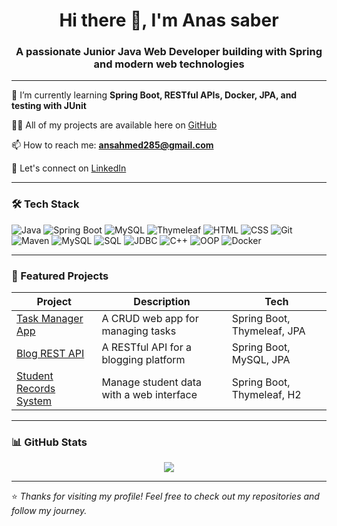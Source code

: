 <h1 align="center">Hi there 👋, I'm Anas saber</h1>
<h3 align="center">A passionate Junior Java Web Developer building with Spring and modern web technologies</h3>

---

🌱 I’m currently learning **Spring Boot, RESTful APIs, Docker, JPA, and testing with JUnit**

👨‍💻 All of my projects are available here on [GitHub](https://github.com/Anss1?tab=repositories)

📫 How to reach me: **ansahmed285@gmail.com**

💼 Let's connect on [LinkedIn](https://linkedin.com/in/anas-saber-30a52120b)

---

### 🛠️ Tech Stack

![Java](https://img.shields.io/badge/-Java-007396?style=flat-square&logo=java)
![Spring Boot](https://img.shields.io/badge/-SpringBoot-6DB33F?style=flat-square&logo=spring-boot)
![MySQL](https://img.shields.io/badge/-MySQL-4479A1?style=flat-square&logo=mysql)
![Thymeleaf](https://img.shields.io/badge/-Thymeleaf-005F0F?style=flat-square&logo=thymeleaf)
![HTML](https://img.shields.io/badge/-HTML-E34F26?style=flat-square&logo=html5)
![CSS](https://img.shields.io/badge/-CSS-1572B6?style=flat-square&logo=css3)
![Git](https://img.shields.io/badge/-Git-F05032?style=flat-square&logo=git)
![Maven](https://img.shields.io/badge/-Maven-C71A36?style=flat-square&logo=apache-maven)
![MySQL](https://img.shields.io/badge/-MySQL-4479A1?style=flat-square&logo=mysql)
![SQL](https://img.shields.io/badge/-SQL-336791?style=flat-square&logo=postgresql)
![JDBC](https://img.shields.io/badge/-JDBC-007396?style=flat-square&logo=java)
![C++](https://img.shields.io/badge/-C++-00599C?style=flat-square&logo=c%2B%2B)
![OOP](https://img.shields.io/badge/-Object%20Oriented%20Programming-7952B3?style=flat-square)
![Docker](https://img.shields.io/badge/-Docker-F05032?style=flat-square&logo=docker)

---

### 📂 Featured Projects

| Project | Description | Tech |
|--------|-------------|------|
| [Task Manager App](https://github.com/Anss1/task-manager-app) | A CRUD web app for managing tasks | Spring Boot, Thymeleaf, JPA |
| [Blog REST API](https://github.com/Anss1/spring_blog) | A RESTful API for a blogging platform | Spring Boot, MySQL, JPA |
| [Student Records System](https://github.com/Anss1/student-system) | Manage student data with a web interface | Spring Boot, Thymeleaf, H2 |

---

### 📊 GitHub Stats

<p align="center">
  <img src="https://github-readme-stats.vercel.app/api/top-langs/?username=Anss1&layout=compact&theme=radical" />
</p>

---

⭐️ _Thanks for visiting my profile! Feel free to check out my repositories and follow my journey._

